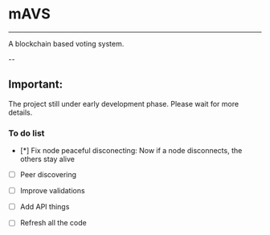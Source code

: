# mAVS
---

A blockchain based voting system.

--
## Important: 

The project still under early development phase. Please wait for more details.

### To do list

- [*] Fix node peaceful disconecting: Now if a node disconnects, the others stay alive
- [ ] Peer discovering
- [ ] Improve validations
- [ ] Add API things
- [ ] Refresh all the code

